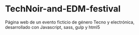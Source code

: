 # TechNoir-and-EDM-festival
Página web de un evento ficticio de género Tecno y electrónica, desarrollado con Javascript, sass, gulp y html5
